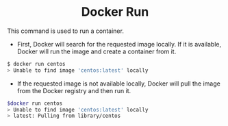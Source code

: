 <h1 align="center"> Docker Run </h1>

This command is used to run a container.

- First, Docker will search for the requested image locally. If it is available, Docker will run the image and create a container from it.

```bash
$ docker run centos
> Unable to find image 'centos:latest' locally
```
- If the requested image is not available locally, Docker will pull the image from the Docker registry and then run it.

```bash
$docker run centos
> Unable to find image 'centos:latest' locally
> latest: Pulling from library/centos
```